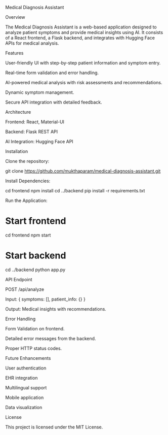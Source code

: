 Medical Diagnosis Assistant

Overview

The Medical Diagnosis Assistant is a web-based application designed to analyze patient symptoms and provide medical insights using AI. It consists of a React frontend, a Flask backend, and integrates with Hugging Face APIs for medical analysis.

Features

User-friendly UI with step-by-step patient information and symptom entry.

Real-time form validation and error handling.

AI-powered medical analysis with risk assessments and recommendations.

Dynamic symptom management.

Secure API integration with detailed feedback.

Architecture

Frontend: React, Material-UI

Backend: Flask REST API

AI Integration: Hugging Face API

Installation

Clone the repository:

git clone https://github.com/mukthaparam/medical-diagnosis-assistant.git

Install Dependencies:

cd frontend
npm install
cd ../backend
pip install -r requirements.txt

Run the Application:

# Start frontend
cd frontend
npm start

# Start backend
cd ../backend
python app.py

API Endpoint

POST /api/analyze

Input: { symptoms: [], patient_info: {} }

Output: Medical insights with recommendations.

Error Handling

Form Validation on frontend.

Detailed error messages from the backend.

Proper HTTP status codes.

Future Enhancements

User authentication

EHR integration

Multilingual support

Mobile application

Data visualization

License

This project is licensed under the MIT License.
